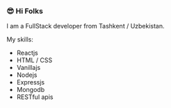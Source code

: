 ### 😎 Hi Folks

I am a FullStack developer from Tashkent / Uzbekistan.

My skills:
- Reactjs
- HTML / CSS
- Vanillajs
- Nodejs
- Expressjs
- Mongodb
- RESTful apis

<!--
**mirzaahmedov/mirzaahmedov** is a ✨ _special_ ✨ repository because its `README.md` (this file) appears on your GitHub profile.

Here are some ideas to get you started:

- 🔭 I’m currently working on ...
- 🌱 I’m currently learning ...
- 👯 I’m looking to collaborate on ...
- 🤔 I’m looking for help with ...
- 💬 Ask me about ...
- 📫 How to reach me: ...
- 😄 Pronouns: ...
- ⚡ Fun fact: ...
-->
